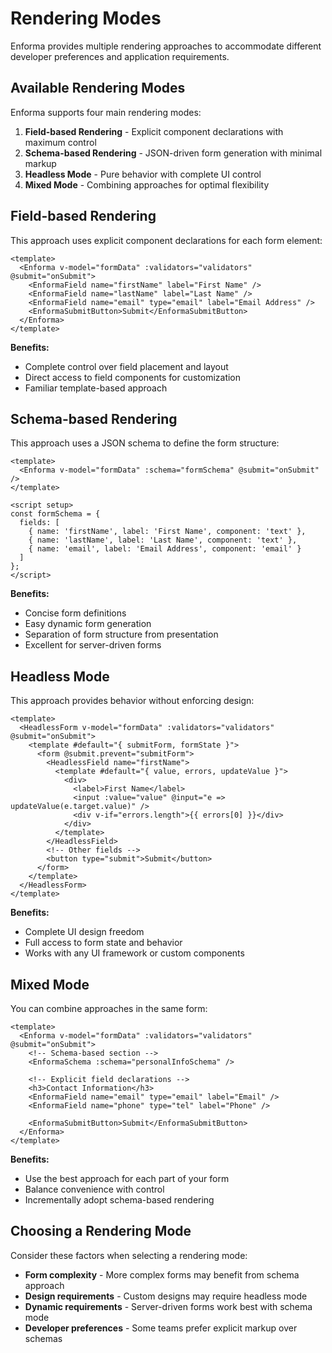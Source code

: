 # Rendering Modes

Enforma provides multiple rendering approaches to accommodate different developer preferences and application requirements.

## Available Rendering Modes

Enforma supports four main rendering modes:

1. **Field-based Rendering** - Explicit component declarations with maximum control
2. **Schema-based Rendering** - JSON-driven form generation with minimal markup
3. **Headless Mode** - Pure behavior with complete UI control
4. **Mixed Mode** - Combining approaches for optimal flexibility

## Field-based Rendering

This approach uses explicit component declarations for each form element:

```vue
<template>
  <Enforma v-model="formData" :validators="validators" @submit="onSubmit">
    <EnformaField name="firstName" label="First Name" />
    <EnformaField name="lastName" label="Last Name" />
    <EnformaField name="email" type="email" label="Email Address" />
    <EnformaSubmitButton>Submit</EnformaSubmitButton>
  </Enforma>
</template>
```

**Benefits:**
- Complete control over field placement and layout
- Direct access to field components for customization
- Familiar template-based approach

## Schema-based Rendering

This approach uses a JSON schema to define the form structure:

```vue
<template>
  <Enforma v-model="formData" :schema="formSchema" @submit="onSubmit" />
</template>

<script setup>
const formSchema = {
  fields: [
    { name: 'firstName', label: 'First Name', component: 'text' },
    { name: 'lastName', label: 'Last Name', component: 'text' },
    { name: 'email', label: 'Email Address', component: 'email' }
  ]
};
</script>
```

**Benefits:**
- Concise form definitions
- Easy dynamic form generation
- Separation of form structure from presentation
- Excellent for server-driven forms

## Headless Mode

This approach provides behavior without enforcing design:

```vue
<template>
  <HeadlessForm v-model="formData" :validators="validators" @submit="onSubmit">
    <template #default="{ submitForm, formState }">
      <form @submit.prevent="submitForm">
        <HeadlessField name="firstName">
          <template #default="{ value, errors, updateValue }">
            <div>
              <label>First Name</label>
              <input :value="value" @input="e => updateValue(e.target.value)" />
              <div v-if="errors.length">{{ errors[0] }}</div>
            </div>
          </template>
        </HeadlessField>
        <!-- Other fields -->
        <button type="submit">Submit</button>
      </form>
    </template>
  </HeadlessForm>
</template>
```

**Benefits:**
- Complete UI design freedom
- Full access to form state and behavior
- Works with any UI framework or custom components

## Mixed Mode

You can combine approaches in the same form:

```vue
<template>
  <Enforma v-model="formData" :validators="validators" @submit="onSubmit">
    <!-- Schema-based section -->
    <EnformaSchema :schema="personalInfoSchema" />
    
    <!-- Explicit field declarations -->
    <h3>Contact Information</h3>
    <EnformaField name="email" type="email" label="Email" />
    <EnformaField name="phone" type="tel" label="Phone" />
    
    <EnformaSubmitButton>Submit</EnformaSubmitButton>
  </Enforma>
</template>
```

**Benefits:**
- Use the best approach for each part of your form
- Balance convenience with control
- Incrementally adopt schema-based rendering

## Choosing a Rendering Mode

Consider these factors when selecting a rendering mode:

- **Form complexity** - More complex forms may benefit from schema approach
- **Design requirements** - Custom designs may require headless mode
- **Dynamic requirements** - Server-driven forms work best with schema mode
- **Developer preferences** - Some teams prefer explicit markup over schemas